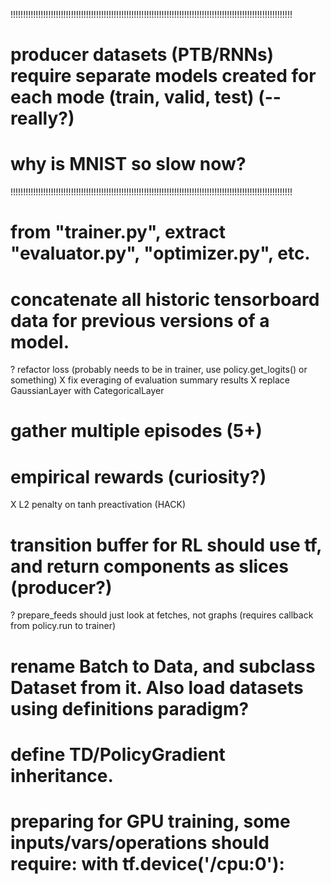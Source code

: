 !!!!!!!!!!!!!!!!!!!!!!!!!!!!!!!!!!!!!!!!!!!!!!!!!!!!!!!!!!!!!!!!!!!!!!!!!!!!!!!!!!!!!!!!!!!!!!!!!!!!!!!!!!!!!!!!
# producer datasets (PTB/RNNs) require separate models created for each mode (train, valid, test)  (--really?)
# why is MNIST so slow now?
!!!!!!!!!!!!!!!!!!!!!!!!!!!!!!!!!!!!!!!!!!!!!!!!!!!!!!!!!!!!!!!!!!!!!!!!!!!!!!!!!!!!!!!!!!!!!!!!!!!!!!!!!!!!!!!!

# from "trainer.py", extract "evaluator.py", "optimizer.py", etc.
# concatenate all historic tensorboard data for previous versions of a model.
? refactor loss (probably needs to be in trainer, use policy.get_logits() or something)
X fix everaging of evaluation summary results
X replace GaussianLayer with CategoricalLayer
# gather multiple episodes (5+)
# empirical rewards (curiosity?)
X L2 penalty on tanh preactivation (HACK)
# transition buffer for RL should use tf, and return components as slices (producer?)
? prepare_feeds should just look at fetches, not graphs (requires callback from policy.run to trainer)
# rename Batch to Data, and subclass Dataset from it.  Also load datasets using definitions paradigm?
# define TD/PolicyGradient inheritance.
# preparing for GPU training, some inputs/vars/operations should require:  with tf.device('/cpu:0'):
